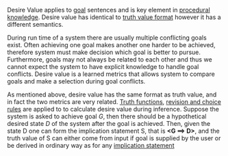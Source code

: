 Desire Value applies to [goal](https://github.com/opennars/opennars/wiki/Sentence:-types,-format) sentences and is key element in [procedural knowledge](https://github.com/opennars/opennars/wiki/Procedural-Inference). Desire value has identical to [truth value format](https://github.com/opennars/opennars/wiki/Truth-Value:-Definition-and-Examples) however it has a different semantics.

During run time of a system there are usually multiple conflicting goals exist. Often achieving one goal makes another one harder to be achieved, therefore system must make decision which goal is better to pursue. Furthermore,  goals may not always be related to each other and thus we cannot expect the system to have explicit knowledge to handle goal conflicts. Desire value is a learned metrics that allows system to compare goals and make a selection during goal conflicts.

As mentioned above, desire value has the same format as truth value, and in fact the two metrics are very related. [Truth functions](https://github.com/opennars/opennars/wiki/Truth-Functions), [revision and choice rules](https://github.com/opennars/opennars/wiki/Revision-and-Choice-Rules) are applied to to calculate desire value during inference. Suppose the system is asked to achieve goal _G_, then there should be a hypothetical desired state _D_ of the system after the goal is achieved. Then, given the state D one can form the implication statement S, that is **<G ==> D>**, and the truth value of S can either come from input if goal is supplied by the user or be derived in ordinary way as for any [implication statement](https://github.com/opennars/opennars/wiki/Statements-and-Variables-in-OpenNARS)
